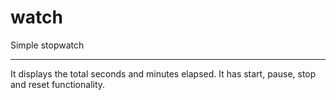watch
=====

Simple stopwatch

---


It displays the total seconds and minutes elapsed. It has start, pause, stop and reset functionality.